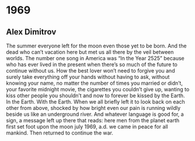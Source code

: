 # 1969
## Alex Dimitrov
The summer everyone left for the moon
even those yet to be born. And the dead
who can’t vacation here but met us all there
by the veil between worlds. The number one song
in America was “In the Year 2525”
because who has ever lived in the present
when there’s so much of the future
to continue without us.
How the best lover won’t need to forgive you
and surely take everything off your hands
without having to ask, without knowing
your name, no matter the number of times
you married or didn’t, your favorite midnight movie,
the cigarettes you couldn’t give up,
wanting to kiss other people you shouldn’t
and now to forever be kissed by the Earth.
In the Earth. With the Earth.
When we all briefly left it
to look back on each other from above,
shocked by how bright even our pain is
running wildly beside us like an underground river.
And whatever language is good for,
a sign, a message left up there that reads:
here men from the planet earth
first set foot upon the moon
july 1969, a.d.
we came in peace for all mankind.
Then returned to continue the war.